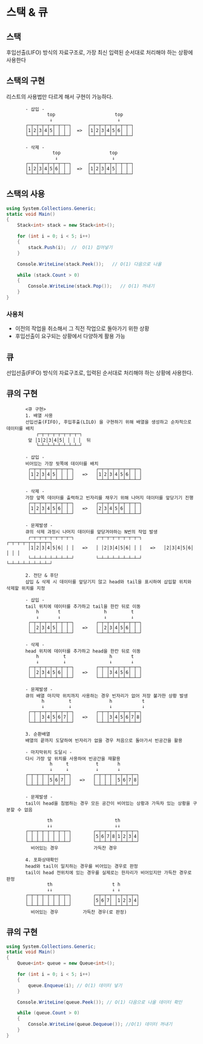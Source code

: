 # 스택 & 큐

## 스택
후입선출(LIFO) 방식의 자료구조로, 가장 최신 입력된 순서대로 처리해야 하는 상황에 사용한다

## 스택의 구현

리스트의 사용법만 다르게 해서 구현이 가능하다.

           - 삽입 -
                   top                      top
                    ↓                        ↓
           ┌─┬─┬─┬─┬─┬─┬─┬─┐      ┌─┬─┬─┬─┬─┬─┬─┬─┐
           │1│2│3│4│5│ │ │ │  =>  │1│2│3│4│5│6│ │ │
           └─┴─┴─┴─┴─┴─┴─┴─┘      └─┴─┴─┴─┴─┴─┴─┴─┘
          
           - 삭제 -
                     top                  top
                      ↓                    ↓
           ┌─┬─┬─┬─┬─┬─┬─┬─┐      ┌─┬─┬─┬─┬─┬─┬─┬─┐
           │1│2│3│4│5│6│ │ │  =>  │1│2│3│4│5│ │ │ │
           └─┴─┴─┴─┴─┴─┴─┴─┘      └─┴─┴─┴─┴─┴─┴─┴─┘

## 스택의 사용
```C#
using System.Collections.Generic;
static void Main()
{
    Stack<int> stack = new Stack<int>();

    for (int i = 0; i < 5; i++)
    {
        stack.Push(i);  //  O(1) 집어넣기
    }

    Console.WriteLine(stack.Peek());   // O(1) 다음으로 나올 

    while (stack.Count > 0)
    {
        Console.WriteLine(stack.Pop());   // O(1) 꺼내기
    }
}

```
### 사용처
- 이전의 작업을 취소해서 그 직전 작업으로 돌아가기 위한 상황 
- 후입선출이 요구되는 상황에서 다양하게 활용 가능

## 큐

선입선출(FIFO) 방식의 자료구조로, 입력된 순서대로 처리해야 하는 상황에 사용한다.

## 큐의 구현

           <큐 구현>
           1. 배열 사용
           선입선출(FIFO), 후입후출(LILO) 을 구현하기 위해 배열을 생성하고 순차적으로 데이터를 배치
               ┌─┬─┬─┬─┬─┬─┬─┬─┐
            앞 │1│2│3│4│5│ │ │ │  뒤
               └─┴─┴─┴─┴─┴─┴─┴─┘
          
           - 삽입 -
           비어있는 가장 뒷쪽에 데이터를 배치
            ┌─┬─┬─┬─┬─┬─┬─┬─┐        ┌─┬─┬─┬─┬─┬─┬─┬─┐
            │1│2│3│4│5│ │ │ │   =>   │1│2│3│4│5│6│ │ │
            └─┴─┴─┴─┴─┴─┴─┴─┘        └─┴─┴─┴─┴─┴─┴─┴─┘
          
           - 삭제 -
           가장 앞쪽 데이터를 출력하고 빈자리를 채우기 위해 나머지 데이터를 앞당기기 진행
            ┌─┬─┬─┬─┬─┬─┬─┬─┐        ┌─┬─┬─┬─┬─┬─┬─┬─┐
            │1│2│3│4│5│6│ │ │   =>   │2│3│4│5│6│ │ │ │
            └─┴─┴─┴─┴─┴─┴─┴─┘        └─┴─┴─┴─┴─┴─┴─┴─┘
          
           - 문제발생 -
           큐의 삭제 과정시 나머지 데이터를 앞당겨야하는 N번의 작업 발생
            ┌─┬─┬─┬─┬─┬─┬─┬─┐        ┌─┬─┬─┬─┬─┬─┬─┬─┐        ┌─┬─┬─┬─┬─┬─┬─┬─┐
            │1│2│3│4│5│6│ │ │   =>   │ │2│3│4│5│6│ │ │   =>   │2│3│4│5│6│ │ │ │
            └─┴─┴─┴─┴─┴─┴─┴─┘        └─┴─┴─┴─┴─┴─┴─┴─┘        └─┴─┴─┴─┴─┴─┴─┴─┘

           2. 전단 & 후단
           삽입 & 삭제 시 데이터를 앞당기지 않고 head와 tail을 표시하여 삽입할 위치와 삭제할 위치를 지정
          
           - 삽입 -
           tail 위치에 데이터를 추가하고 tail을 한칸 뒤로 이동
               h       t                h         t
               ↓       ↓                ↓         ↓      
            ┌─┬─┬─┬─┬─┬─┬─┬─┐        ┌─┬─┬─┬─┬─┬─┬─┬─┐
            │ │2│3│4│5│ │ │ │   =>   │ │2│3│4│5│6│ │ │
            └─┴─┴─┴─┴─┴─┴─┴─┘        └─┴─┴─┴─┴─┴─┴─┴─┘
          
           - 삭제 -
           head 위치에 데이터를 추가하고 head을 한칸 뒤로 이동
               h         t                h       t
               ↓         ↓                ↓       ↓
            ┌─┬─┬─┬─┬─┬─┬─┬─┐        ┌─┬─┬─┬─┬─┬─┬─┬─┐
            │ │2│3│4│5│6│ │ │   =>   │ │ │3│4│5│6│ │ │
            └─┴─┴─┴─┴─┴─┴─┴─┘        └─┴─┴─┴─┴─┴─┴─┴─┘
          
           - 문제발생 -
           큐의 배열 마지막 위치까지 사용하는 경우 빈자리가 없어 저장 불가한 상황 발생
                 h         t              h           t
                 ↓         ↓              ↓           ↓
            ┌─┬─┬─┬─┬─┬─┬─┬─┐        ┌─┬─┬─┬─┬─┬─┬─┬─┐
            │ │ │3│4│5│6│7│ │   =>   │ │ │3│4│5│6│7│8│
            └─┴─┴─┴─┴─┴─┴─┴─┘        └─┴─┴─┴─┴─┴─┴─┴─┘

           3. 순환배열
           배열의 끝까지 도달하여 빈자리가 없을 경우 처음으로 돌아가서 빈공간을 활용
          
           - 마지막위치 도달시 -
           다시 가장 앞 위치를 사용하여 빈공간을 재활용
                    h     t          t       h           
                    ↓     ↓          ↓       ↓           
           ┌─┬─┬─┬─┬─┬─┬─┬─┐        ┌─┬─┬─┬─┬─┬─┬─┬─┐
           │ │ │ │ │5│6│7│ │   =>   │ │ │ │ │5│6│7│8│
           └─┴─┴─┴─┴─┴─┴─┴─┘        └─┴─┴─┴─┴─┴─┴─┴─┘
          
           - 문제발생 -
           tail이 head을 침범하는 경우 모든 공간이 비어있는 상황과 가득차 있는 상황을 구분할 수 없음
           
                   th                       th       
                   ↓↓                       ↓↓       
           ┌─┬─┬─┬─┬─┬─┬─┬─┐        ┌─┬─┬─┬─┬─┬─┬─┬─┐
           │ │ │ │ │ │ │ │ │        │5│6│7│8│1│2│3│4│
           └─┴─┴─┴─┴─┴─┴─┴─┘        └─┴─┴─┴─┴─┴─┴─┴─┘
             비어있는 경우             가득찬 경우

           4. 포화상태확인
           head와 tail이 일치하는 경우를 비어있는 경우로 판정
           tail이 head 전위치에 있는 경우를 실제로는 한자리가 비어있지만 가득찬 경우로 판정
                   th                      t h       
                   ↓↓                      ↓ ↓       
           ┌─┬─┬─┬─┬─┬─┬─┬─┐        ┌─┬─┬─┬─┬─┬─┬─┬─┐
           │ │ │ │ │ │ │ │ │        │5│6│7│ │1│2│3│4│
           └─┴─┴─┴─┴─┴─┴─┴─┘        └─┴─┴─┴─┴─┴─┴─┴─┘
             비어있는 경우         가득찬 경우(로 판정)


## 큐의 구현

```C#
using System.Collections.Generic;
static void Main()
{
    Queue<int> queue = new Queue<int>();

    for (int i = 0; i < 5; i++)
    {
        queue.Enqueue(i); // O(1) 데이터 넣기
    }

    Console.WriteLine(queue.Peek()); // O(1) 다음으로 나올 데이터 확인

    while (queue.Count > 0)
    {
        Console.WriteLine(queue.Dequeue()); //O(1) 데이터 꺼내기
    }
}
```

